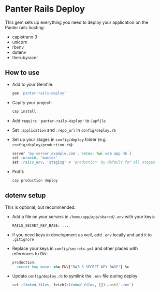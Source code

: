 # Panter Rails Deploy

This gem sets up everything you need to deploy your application on the Panter rails hosting:

- capistrano 3
- unicorn
- rbenv
- dotenv
- therubyracer

## How to use

- Add to your Gemfile:
  ```ruby
  gem 'panter-rails-deploy'
  ```

- Capify your project:
  ```sh
  cap install
  ```

- Add `require 'panter-rails-deploy'` to `Capfile`

- Set `:application` and `:repo_url` in `config/deploy.rb`

- Set up your stages in `config/deploy` folder (e.g. `config/deploy/production.rb`):
  ```ruby
  server 'my-server.example.com', roles: %w[ web app db ]
  set :branch, 'master'
  set :rails_env, 'staging' # 'production' by default for all stages
  ```

- Profit:
  ```sh
  cap production deploy
  ```

## dotenv setup

This is optional, but recommended:

- Add a file on your servers in `/home/app/app/shared/.env` with your keys:
  ```sh
  RAILS_SECRET_KEY_BASE: ...
  ```

- If you need keys in development as well, add `.env` locally and add it to `.gitignore`

- Replace your keys in `config/secrets.yml` and other places with references to `ENV`:
  ```ruby
  production:
    secret_key_base: <%= ENV["RAILS_SECRET_KEY_BASE"] %>
  ```

- Update `config/deploy.rb` to symlink the `.env` file during deploy:
  ```ruby
  set :linked_files, fetch(:linked_files, []).push('.env')
  ```
